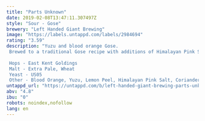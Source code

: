 ```yaml
---
title: "Parts Unknown"
date: 2019-02-08T13:47:11.307497Z
style: "Sour - Gose"
brewery: "Left Handed Giant Brewing"
image: "https://labels.untappd.com/labels/2984694"
rating: "3.59"
description: "Yuzu and blood orange Gose. Brewed to a traditional Gose recipe with additions of Himalayan Pink Salt and Coriander before being fruited during fermentation.  Hops - East Kent Goldings Malt - Extra Pale, Wheat Yeast - US05 Other - Blood Orange, Yuzu, Lemon Peel, Himalayan Pink Salt, Coriander"
untappd_url: "https://untappd.com/b/left-handed-giant-brewing-parts-unknown/2984694"
abv: "4.8"
ibu: "0"
robots: noindex,nofollow
lang: en
---
```

